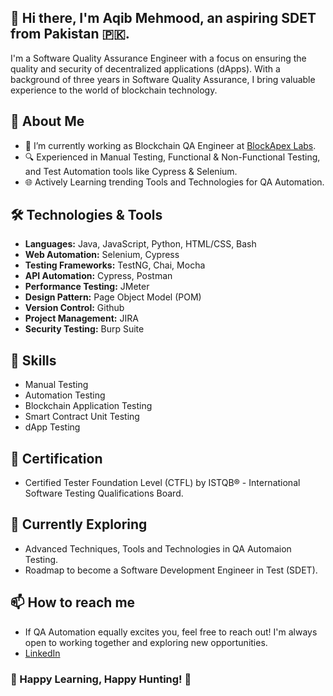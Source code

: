 <!--
**aqib-mehmood/aqib-mehmood** is a ✨ _special_ ✨ repository because its `README.md` (this file) appears on your GitHub profile.

Here are some ideas to get you started:

- 🔭 I’m currently working on ...
- 🌱 I’m currently learning ...
- 👯 I’m looking to collaborate on ...
- 🤔 I’m looking for help with ...
- 💬 Ask me about ...
- 📫 How to reach me: ...
- 😄 Pronouns: ...
- ⚡ Fun fact: ...
-->
## 👋 Hi there, I'm Aqib Mehmood, an aspiring SDET from Pakistan 🇵🇰.

I'm a Software Quality Assurance Engineer with a focus on ensuring the quality and security of decentralized applications (dApps). With a background of three years in Software Quality Assurance, I bring valuable experience to the world of blockchain technology.

## 🚀 About Me

- 🏢 I’m currently working as Blockchain QA Engineer at [BlockApex Labs](https://blockapexlabs.com/).
- 🔍 Experienced in Manual Testing, Functional & Non-Functional Testing, and Test Automation tools like Cypress & Selenium.
- 🌐 Actively Learning trending Tools and Technologies for QA Automation.

## 🛠️ Technologies & Tools

- **Languages:** Java, JavaScript, Python, HTML/CSS, Bash
- **Web Automation:** Selenium, Cypress
- **Testing Frameworks:** TestNG, Chai, Mocha
- **API Automation:** Cypress, Postman 
- **Performance Testing:** JMeter
- **Design Pattern:** Page Object Model (POM)
- **Version Control:** Github
- **Project Management:** JIRA
- **Security Testing:** Burp Suite

## 🔧 Skills

- Manual Testing
- Automation Testing
- Blockchain Application Testing
- Smart Contract Unit Testing
- dApp Testing

## 📜 Certification

- Certified Tester Foundation Level (CTFL) by ISTQB® - International Software Testing Qualifications Board.

## 🌱 Currently Exploring

- Advanced Techniques, Tools and Technologies in QA Automaion Testing.
- Roadmap to become a Software Development Engineer in Test (SDET).

## 📫 How to reach me

- If QA Automation equally excites you, feel free to reach out! I'm always open to working together and exploring new opportunities.
- [LinkedIn](https://www.linkedin.com/in/aqib-mehmood422)

### 🙌 Happy Learning, Happy Hunting! 🙌
